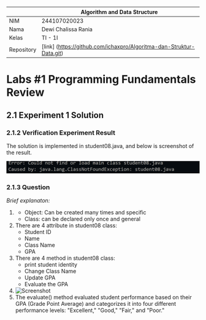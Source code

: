 |  | Algorithm and Data Structure |
|--|--|
| NIM |  244107020023|
| Nama |  Dewi Chalissa Rania |
| Kelas | TI - 1I |
| Repository | [link] (https://github.com/ichaxpro/Algoritma-dan-Struktur-Data.git) |

# Labs #1 Programming Fundamentals Review

## 2.1 Experiment 1 Solution
### 2.1.2 Verification Experiment Result
The solution is implemented in student08.java, and below is screenshot of the result.

![Screenshot](../Jobsheet_2/img/verification.png)

### 2.1.3 Question
*Brief explanaton:* 
1. - Object: Can be created many times and specific
   - Class: can be declared only once and general
2. There are 4 attribute in student08 class:
   - Student ID
   - Name
   - Class Name
   - GPA
3. There are 4 method in student08 class:
   - print student identity
   - Change Class Name
   - Update GPA
   - Evaluate the GPA
4. ![Screenshot](../Jobsheet_2/img/updateGPA.png.png)
5. The evaluate() method  evaluated student performance based on their GPA (Grade Point Average) and categorizes it into four different performance levels: "Excellent," "Good," "Fair," and "Poor."

